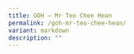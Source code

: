 ```yaml
---
title: GOH – Mr Teo Chee Hean
permalink: /goh-mr-teo-chee-hean/
variant: markdown
description: ""
---
```

